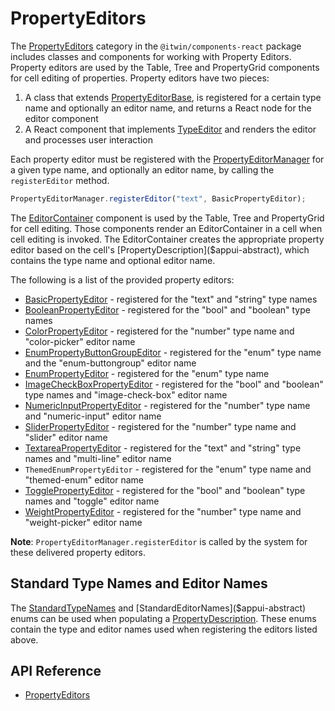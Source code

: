 # PropertyEditors

The [PropertyEditors]($components-react:PropertyEditors) category in the `@itwin/components-react` package includes
classes and components for working with Property Editors.
Property editors are used by the Table, Tree and PropertyGrid components for cell editing of properties.
Property editors have two pieces:

1. A class that extends [PropertyEditorBase]($components-react), is registered for a certain type name and optionally an editor name, and returns a React node for the editor component
1. A React component that implements [TypeEditor]($components-react) and renders the editor and processes user interaction

Each property editor must be registered with the [PropertyEditorManager]($components-react)
for a given type name, and optionally an editor name,
by calling the `registerEditor` method.

```ts
PropertyEditorManager.registerEditor("text", BasicPropertyEditor);
```

The [EditorContainer]($components-react) component is used by the Table, Tree and PropertyGrid for cell editing.
Those components render an EditorContainer in a cell when cell editing is invoked. The EditorContainer
creates the appropriate property editor based on the cell's [PropertyDescription]($appui-abstract),
which contains the type name and optional editor name.

The following is a list of the provided property editors:

- [BasicPropertyEditor]($components-react) - registered for the "text" and "string" type names
- [BooleanPropertyEditor]($components-react) - registered for the "bool" and "boolean" type names
- [ColorPropertyEditor]($imodel-components-react) - registered for the "number" type name and "color-picker" editor name
- [EnumPropertyButtonGroupEditor]($components-react) - registered for the "enum" type name and the "enum-buttongroup" editor name
- [EnumPropertyEditor]($components-react) - registered for the "enum" type name
- [ImageCheckBoxPropertyEditor]($components-react) - registered for the "bool" and "boolean" type names and "image-check-box" editor name
- [NumericInputPropertyEditor]($components-react) - registered for the "number" type name and "numeric-input" editor name
- [SliderPropertyEditor]($components-react) - registered for the "number" type name and "slider" editor name
- [TextareaPropertyEditor]($components-react) - registered for the "text" and "string" type names and "multi-line" editor name
- `ThemedEnumPropertyEditor` - registered for the "enum" type name and "themed-enum" editor name
- [TogglePropertyEditor]($components-react) - registered for the "bool" and "boolean" type names and "toggle" editor name
- [WeightPropertyEditor]($imodel-components-react) - registered for the "number" type name and "weight-picker" editor name

**Note**: `PropertyEditorManager.registerEditor` is called by the system for these delivered property editors.

## Standard Type Names and Editor Names

The [StandardTypeNames]($appui-abstract) and [StandardEditorNames]($appui-abstract) enums can be used when populating a
[PropertyDescription]($appui-abstract). These enums contain the type and editor names used when registering the editors listed above.

## API Reference

- [PropertyEditors]($components-react:PropertyEditors)
